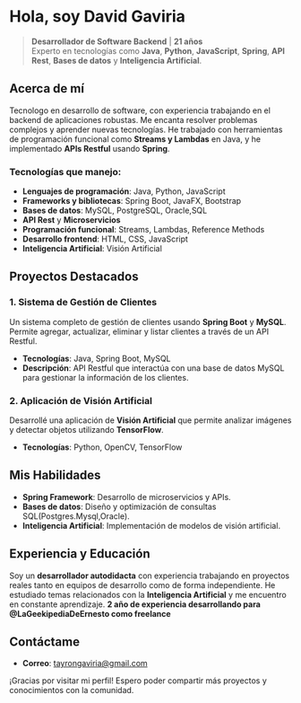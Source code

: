 

<!--
**DavidGaviri/DavidGaviri** is a ✨ _special_ ✨ repository because its `README.md` (this file) appears on your GitHub profile.

Here are some ideas to get you started:

-  I’m currently working on ...
-  I’m currently learning ...
-  I’m looking to collaborate on ...
-  I’m looking for help with ...
-  Ask me about ...
-  How to reach me: ...
-  Pronouns: ...
-  Fun fact: ...
-->
# Hola, soy **David Gaviria** 

> **Desarrollador de Software Backend** | **21 años**  
> Experto en tecnologías como **Java**, **Python**, **JavaScript**, **Spring**, **API Rest**, **Bases de datos** y **Inteligencia Artificial**.

## Acerca de mí
Tecnologo en desarrollo de software, con experiencia trabajando en el backend de aplicaciones robustas. Me encanta resolver problemas complejos y aprender nuevas tecnologías. He trabajado con herramientas de programación funcional como **Streams y Lambdas** en Java, y he implementado **APIs Restful** usando **Spring**.

### Tecnologías que manejo:
- **Lenguajes de programación**: Java, Python, JavaScript
- **Frameworks y bibliotecas**: Spring Boot, JavaFX, Bootstrap
- **Bases de datos**: MySQL, PostgreSQL, Oracle,SQL
- **API Rest** y **Microservicios**
- **Programación funcional**: Streams, Lambdas, Reference Methods
- **Desarrollo frontend**: HTML, CSS, JavaScript
- **Inteligencia Artificial**: Visión Artificial

## Proyectos Destacados

### 1. **Sistema de Gestión de Clientes**
   Un sistema completo de gestión de clientes usando **Spring Boot** y **MySQL**. Permite agregar, actualizar, eliminar y listar clientes a través de un API Restful.

   - **Tecnologías**: Java, Spring Boot, MySQL
   - **Descripción**: API Restful que interactúa con una base de datos MySQL para gestionar la información de los clientes.

### 2. **Aplicación de Visión Artificial**
   Desarrollé una aplicación de **Visión Artificial** que permite analizar imágenes y detectar objetos utilizando **TensorFlow**.

   - **Tecnologías**: Python, OpenCV, TensorFlow

##  Mis Habilidades


- **Spring Framework**: Desarrollo de microservicios y APIs.
- **Bases de datos**: Diseño y optimización de consultas SQL(Postgres.Mysql,Oracle).
- **Inteligencia Artificial**: Implementación de modelos de visión artificial.


##  Experiencia y Educación
Soy un **desarrollador autodidacta** con experiencia trabajando en proyectos reales tanto en equipos de desarrollo como de forma independiente. He estudiado temas relacionados con la **Inteligencia Artificial** y me encuentro en constante aprendizaje.
**2 año de experiencia desarrollando para @LaGeekipediaDeErnesto como freelance**



##  Contáctame

- **Correo**: tayrongaviria@gmail.com

¡Gracias por visitar mi perfil! Espero poder compartir más proyectos y conocimientos con la comunidad. 
